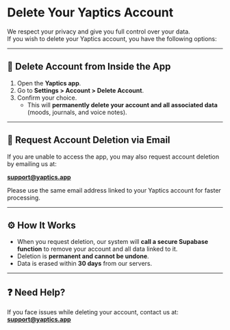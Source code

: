# Delete Your Yaptics Account

We respect your privacy and give you full control over your data.  
If you wish to delete your Yaptics account, you have the following options:

---

## 📱 Delete Account from Inside the App
1. Open the **Yaptics app**.
2. Go to **Settings > Account > Delete Account**.
3. Confirm your choice.  
   - This will **permanently delete your account and all associated data** (moods, journals, and voice notes).

---

## 📧 Request Account Deletion via Email
If you are unable to access the app, you may also request account deletion by emailing us at:

**support@yaptics.app**  

Please use the same email address linked to your Yaptics account for faster processing.

---

## ⚙️ How It Works
- When you request deletion, our system will **call a secure Supabase function** to remove your account and all data linked to it.
- Deletion is **permanent and cannot be undone**.
- Data is erased within **30 days** from our servers.

---

## ❓ Need Help?
If you face issues while deleting your account, contact us at:  
**support@yaptics.app**
